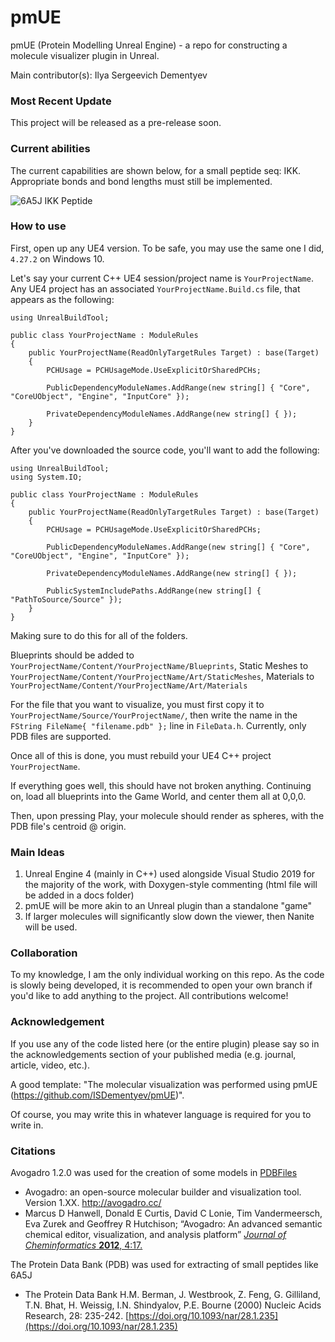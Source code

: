 # pmUE
pmUE (Protein Modelling Unreal Engine) - a repo for constructing a molecule visualizer plugin in Unreal.

Main contributor(s): Ilya Sergeevich Dementyev

### Most Recent Update
This project will be released as a pre-release soon.

### Current abilities
The current capabilities are shown below, for a small peptide seq: IKK. Appropriate bonds and bond lengths must still be implemented.

![6A5J IKK Peptide](/Screenshots/6A5JSmallIKK.png "Spawned IKK peptide from 6A5J, smaller HUD for future edits")

### How to use
First, open up any UE4 version. To be safe, you may use the same one I did, `4.27.2` on Windows 10.

Let's say your current C++ UE4 session/project name is `YourProjectName`. Any UE4 project has an associated `YourProjectName.Build.cs` file, that appears as the following:
```
using UnrealBuildTool;

public class YourProjectName : ModuleRules
{
    public YourProjectName(ReadOnlyTargetRules Target) : base(Target)
    {
        PCHUsage = PCHUsageMode.UseExplicitOrSharedPCHs;
    
        PublicDependencyModuleNames.AddRange(new string[] { "Core", "CoreUObject", "Engine", "InputCore" });

        PrivateDependencyModuleNames.AddRange(new string[] { });
    }
}
```
After you've downloaded the source code, you'll want to add the following:
```
using UnrealBuildTool;
using System.IO;

public class YourProjectName : ModuleRules
{
    public YourProjectName(ReadOnlyTargetRules Target) : base(Target)
    {
        PCHUsage = PCHUsageMode.UseExplicitOrSharedPCHs;
    
        PublicDependencyModuleNames.AddRange(new string[] { "Core", "CoreUObject", "Engine", "InputCore" });

        PrivateDependencyModuleNames.AddRange(new string[] { });

        PublicSystemIncludePaths.AddRange(new string[] { "PathToSource/Source" });
    }
}
```
Making sure to do this for all of the folders. 

Blueprints should be added to `YourProjectName/Content/YourProjectName/Blueprints`, Static Meshes to `YourProjectName/Content/YourProjectName/Art/StaticMeshes`, Materials to `YourProjectName/Content/YourProjectName/Art/Materials`

For the file that you want to visualize, you must first copy it to `YourProjectName/Source/YourProjectName/`, then write the name in the `FString FileName{ "filename.pdb" };` line in `FileData.h`. Currently, only PDB files are supported.

Once all of this is done, you must rebuild your UE4 C++ project `YourProjectName`.

If everything goes well, this should have not broken anything. Continuing on, load all blueprints into the Game World, and center them all at 0,0,0.

Then, upon pressing Play, your molecule should render as spheres, with the PDB file's centroid @ origin.

### Main Ideas
1. Unreal Engine 4 (mainly in C++) used alongside Visual Studio 2019 for the majority of the work, with Doxygen-style commenting (html file will be added in a docs folder)
2. pmUE will be more akin to an Unreal plugin than a standalone "game"
3. If larger molecules will significantly slow down the viewer, then Nanite will be used.  

### Collaboration
To my knowledge, I am the only individual working on this repo. As the code is slowly being developed, it is recommended to open your own branch if you'd like to add anything to the project. All contributions welcome!

### Acknowledgement
If you use any of the code listed here (or the entire plugin) please say so in the acknowledgements section of your published media (e.g. journal, article, video, etc.).

A good template: "The molecular visualization was performed using pmUE (https://github.com/ISDementyev/pmUE)".

Of course, you may write this in whatever language is required for you to write in.

### Citations
Avogadro 1.2.0 was used for the creation of some models in [PDBFiles](https://github.com/ISDementyev/pmUE/tree/main/PDBFiles)
- Avogadro: an open-source molecular builder and visualization tool. Version 1.XX. http://avogadro.cc/
- Marcus D Hanwell, Donald E Curtis, David C Lonie, Tim Vandermeersch, Eva Zurek and Geoffrey R Hutchison; “Avogadro: An advanced semantic chemical editor, visualization, and analysis platform” [*Journal of Cheminformatics* **2012**, 4:17.](http://www.jcheminf.com/content/4/1/17)

The Protein Data Bank (PDB) was used for extracting of small peptides like 6A5J
- The Protein Data Bank H.M. Berman, J. Westbrook, Z. Feng, G. Gilliland, T.N. Bhat, H. Weissig, I.N. Shindyalov, P.E. Bourne (2000) Nucleic Acids Research, 28: 235-242. [https://doi.org/10.1093/nar/28.1.235](https://doi.org/10.1093/nar/28.1.235)
